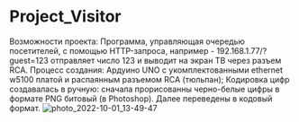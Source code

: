 # Project_Visitor
Возможности проекта:
Программа, управляющая очередью посетителей, с помощью HTTP-запроса, например - 192.168.1.77/?guest=123 отправляет число 123 и выводит на экран ТВ через разъем RCA.
Процесс создания:
Ардуино UNO c укомплектованными ethernet w5100 платой и распаянным разъемом RCA (тюльпан); 
Кодировка цифр создавалась в ручную: сначала прорисованны черно-белые цифры в формате PNG битовый (в Photoshop). Далее переведены в кодовый формат.
![photo_2022-10-01_13-49-47](https://user-images.githubusercontent.com/114305348/193406077-52bdc94b-3e6d-4f7b-afa4-1a2ca02e3b76.jpg)
